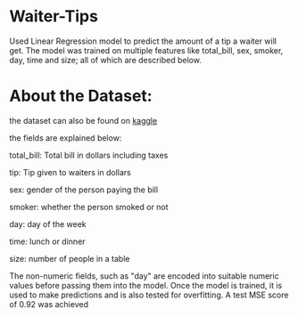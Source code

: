 # Waiter-Tips
Used Linear Regression model to predict the amount of a tip a waiter will get. The model was trained on multiple features like total_bill, sex, smoker, day, time and size; all of which are described below. 

# About the Dataset:
the dataset can also be found on [kaggle](https://www.kaggle.com/datasets/jsphyg/tipping)

the fields are explained below:

total_bill: Total bill in dollars including taxes

tip: Tip given to waiters in dollars

sex: gender of the person paying the bill

smoker: whether the person smoked or not

day: day of the week

time: lunch or dinner

size: number of people in a table 

The non-numeric fields, such as "day" are encoded into suitable numeric values before passing them into the model. Once the model is trained, it is used to make predictions and is also tested for overfitting. A test MSE score of 0.92 was achieved 
